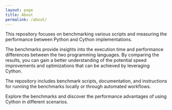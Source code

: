 ```yaml
---
layout: page
title: About
permalink: /about/
---
```


This repository focuses on benchmarking various scripts and measuring the performance between Python and Cython implementations.

The benchmarks provide insights into the execution time and performance differences between the two programming languages. By comparing the results, you can gain a better understanding of the potential speed improvements and optimizations that can be achieved by leveraging Cython.

The repository includes benchmark scripts, documentation, and instructions for running the benchmarks locally or through automated workflows.

Explore the benchmarks and discover the performance advantages of using Cython in different scenarios.
